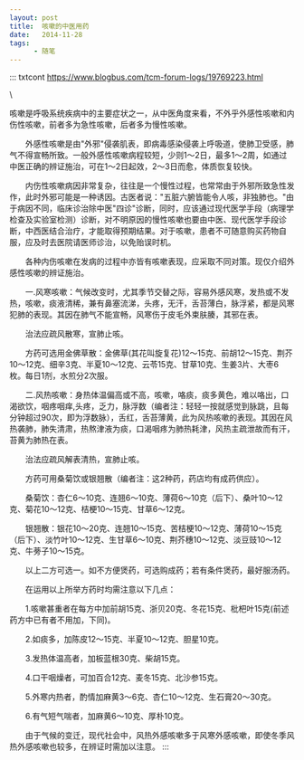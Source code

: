 ```yaml
---
layout: post
title:  咳嗽的中医用药
date:   2014-11-28
tags:
      - 随笔
---
```

::: txtcont
https://www.blogbus.com/tcm-forum-logs/19769223.html

\

咳嗽是呼吸系统疾病中的主要症状之一，从中医角度来看，不外乎外感性咳嗽和内伤性咳嗽，前者多为急性咳嗽，后者多为慢性咳嗽。

　　外感性咳嗽是由"外邪"侵袭肌表，即病毒感染侵袭上呼吸道，使肺卫受感，肺气不得宣畅所致。一般外感性咳嗽病程较短，少则1～2日，最多1～2周，如通过中医正确的辨证施治，可在1～2日起效，2～3日而愈，体质恢复较快。

　　内伤性咳嗽病因非常复杂，往往是一个慢性过程，也常常由于外邪所致急性发作，此时外邪可能是一种诱因。古医者说："五脏六腑皆能令人咳，非独肺也。"由于病因不同，临床诊治除中医"四诊"诊断，同时，应该通过现代医学手段（病理学检查及实验室检测）诊断，对不明原因的慢性咳嗽也要由中医、现代医学手段诊断，中西医结合治疗，才能取得预期结果。对于咳嗽，患者不可随意购买药物自服，应及时去医院请医师诊治，以免贻误时机。

　　各种内伤咳嗽在发病的过程中亦皆有咳嗽表现，应采取不同对策。现仅介绍外感性咳嗽的辨证施治。

　　一.风寒咳嗽：气候改变时，尤其季节交替之际，容易外感风寒，发热或不发热，咳嗽，痰液清稀，兼有鼻塞流涕，头疼，无汗，舌苔薄白，脉浮紧，都是风寒犯肺的表现。其因在肺气不能宣畅，风寒伤于皮毛外束肤腠，其邪在表。

　　治法应疏风散寒，宣肺止咳。

　　方药可选用金佛草散：金佛草(其花叫旋复花)12～15克、前胡12～15克、荆芥10～12克、细辛3克、半夏10～12克、云苓15克、甘草10克、生姜3片、大枣6枚。每日1剂，水煎分2次服。

　　二.风热咳嗽：身热体温偏高或不高，咳嗽，咯痰，痰多黄色，难以咯出，口渴欲饮，咽疼咽痒,头疼，乏力，脉浮数（编者注：轻轻一按就感觉到脉跳，且每分钟超过90次，即为浮数脉），舌红，舌苔薄黄，此为风热咳嗽的表现。其因在风热袭肺，肺失清肃，热熬津液为痰，口渴咽疼为肺热耗津，风热主疏泄故而有汗，苔黄为肺热在表。

　　治法应疏风解表清热，宣肺止咳。

　　方药可用桑菊饮或银翘散（编者注：这2种药，药店均有成药供应）。

　　桑菊饮：杏仁6～10克、连翘6～10克、薄荷6～10克（后下）、桑叶10～12克、菊花10～12克、桔梗10～15克、甘草6～12克。

　　银翘散：银花10～20克、连翘10～15克、苦桔梗10～12克、薄荷10～15克（后下）、淡竹叶10～12克、生甘草6～10克、荆芥穗10～12克、淡豆豉10～12克、牛蒡子10～15克。

　　以上二方可选一。如不方便煲药，可选购成药；若有条件煲药，最好服汤药。

　　在运用以上所举方药时均需注意以下几点：

　　1.咳嗽甚重者在每方中加前胡15克、浙贝20克、冬花15克、枇杷叶15克(前述药方中已有者不用加，下同)。

　　2.如痰多，加陈皮12～15克、半夏10～12克、胆星10克。

　　3.发热体温高者，加板蓝根30克、柴胡15克。

　　4.口干咽燥者，可加百合12克、麦冬15克、北沙参15克。

　　5.外寒内热者，酌情加麻黄3～6克、杏仁10～12克、生石膏20～30克。

　　6.有气短气喘者，加麻黄6～10克、厚朴10克。

　　由于气候的变迁，现代社会中，风热外感咳嗽多于风寒外感咳嗽，即使冬季风热外感咳嗽也较多，在辨证时需加以注意。
:::

